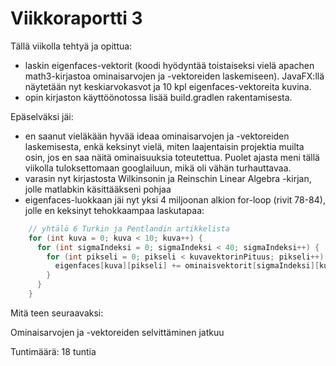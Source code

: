 # Viikkoraportti 3
Tällä viikolla tehtyä ja opittua:
- laskin eigenfaces-vektorit (koodi hyödyntää toistaiseksi vielä apachen math3-kirjastoa ominaisarvojen ja -vektoreiden laskemiseen). JavaFX:llä näytetään nyt keskiarvokasvot ja 10 kpl eigenfaces-vektoreita kuvina.
- opin kirjaston käyttöönotossa lisää build.gradlen rakentamisesta. 

Epäselväksi jäi:
- en saanut vieläkään hyvää ideaa ominaisarvojen ja -vektoreiden laskemisesta, enkä keksinyt vielä, miten laajentaisin projektia muilta osin, jos en saa näitä ominaisuuksia toteutettua. Puolet ajasta meni tällä viikolla tuloksettomaan googlailuun, mikä oli vähän turhauttavaa.
- varasin nyt kirjastosta Wilkinsonin ja Reinschin Linear Algebra -kirjan, jolle matlabkin käsittääkseni pohjaa
- eigenfaces-luokkaan jäi nyt yksi 4 miljoonan alkion for-loop (rivit 78-84), jolle en keksinyt tehokkaampaa laskutapaa:

```Java
    // yhtälö 6 Turkin ja Pentlandin artikkelista
    for (int kuva = 0; kuva < 10; kuva++) {
      for (int sigmaIndeksi = 0; sigmaIndeksi < 40; sigmaIndeksi++) {
        for (int pikseli = 0; pikseli < kuvavektorinPituus; pikseli++) {
          eigenfaces[kuva][pikseli] += ominaisvektorit[sigmaIndeksi][kuva] * opetusdata[sigmaIndeksi][pikseli];
        }
      }
    }
```

Mitä teen seuraavaksi:

Ominaisarvojen ja -vektoreiden selvittäminen jatkuu

Tuntimäärä: 18 tuntia
